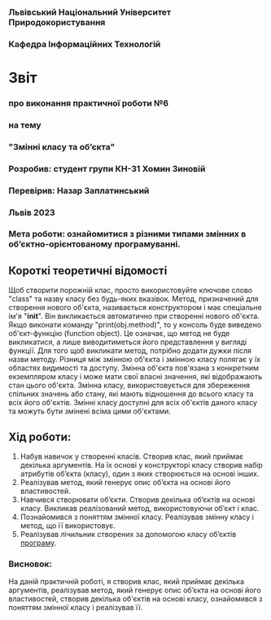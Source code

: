 ### Львівський Національний Університет Природокористування
### Кафедра Інформаційних Технологій
# Звіт 
### про виконання практичної роботи №6 
### на тему
### "Змінні класу та об’єкта"
### Розробив: студент групи КН-31 Хомин Зиновій
### Перевірив: Назар Заплатинський
### Львів 2023 
### Мета роботи: ознайомитися з різними типами змінних в об’єктно-орієнтованому програмуванні.
## Короткі теоретичні відомості
Щоб створити порожній клас, просто використовуйте ключове слово "class" та назву класу без будь-яких вказівок.
Метод, призначений для створення нового об'єкта, називається конструктором і має спеціальне ім'я "__init__". Він викликається автоматично при створенні нового об'єкта.
Якщо виконати команду "print(obj.method)", то у консоль буде виведено об'єкт-функцію (function object). Це означає, що метод не буде викликатися, а лише виводитиметься його представлення у вигляді функції. Для того щоб викликати метод, потрібно додати дужки після назви методу.
Різниця між змінною об'єкта і змінною класу полягає у їх областях видимості та доступу. Змінна об'єкта пов'язана з конкретним екземпляром класу і може мати свої власні значення, які відображають стан цього об'єкта. Змінна класу, використовується для збереження спільних значень або стану, які мають відношення до всього класу та всіх його об'єктів. Змінні класу доступні для всіх об'єктів даного класу та можуть бути змінені всіма цими об'єктами.
## Хід роботи:
1. Набув навичок у створенні класів. Створив клас, який приймає
декілька аргументів. На їх основі у конструкторі класу створив набір
атрибутів об’єкта (класу), один з яких створюється на основі інших.
2. Реалізував метод, який генерує опис об’єкта на основі його
властивостей.
3. Навчився створювати об’єкти. Створив декілька об’єктів на основі
класу. Викликав реалізований метод, використовуючи об’єкт і клас.
4. Познайомився з поняттям змінної класу. Реалізував змінну класу і
метод, що її використовує.
5. Реалізував лічильник створених за допомогою класу об’єктів [програму](script.py).
### Висновок: 
На даній практичній роботі, я створив клас, який приймає декілька аргументів, реалізував метод, який генерує опис об’єкта на основі його властивостей, створив декілька об'єктів на основі класу, ознайомився з поняттям змінної класу і реалізував її.